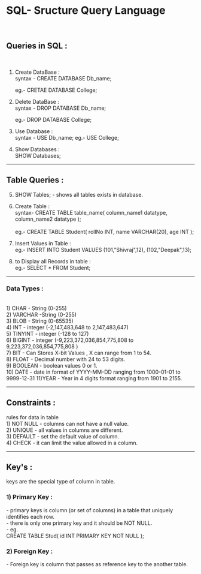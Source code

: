 <h1>SQL- Sructure Query Language</h1> <br>

<h2>Queries in SQL :</h2> <br>

1. Create DataBase : <br>
   syntax - CREATE DATABASE Db_name; <br>

   eg.- CRETAE DATABASE College; <br>

2. Delete DataBase : <br>
   syntax - DROP DATABASE Db_name; <br>

   eg.- DROP DATABASE College; <br>

3. Use Database : <br>
   syntax - USE Db_name;
   eg.- USE College;

4) Show Databases : <br>
   SHOW Databases;

<hr>
 <h2>Table Queries :</h2>

5. SHOW Tables; - shows all tables exists in database. <br>

6) Create Table : <br>
   syntax- CREATE TABLE table_name(
   column_name1 datatype,
   column_name2 datatype
   ); <br><br>
   eg.- CREATE TABLE Student(
   rollNo INT,
   name VARCHAR(20),
   age INT
   );
   <br>

7) Insert Values in Table : <br>
   eg.- INSERT INTO Student
   VALUES
   (101,"Shivraj",12),
   (102,"Deepak",13); <br>

8) to Display all Records in table : <br>
eg.- SELECT \* FROM Student;
<hr>

<h3>Data Types :</h3> <br>
    1) CHAR - String (0-255) <br>
    2) VARCHAR -String (0-255) <br>
    3) BLOB - String (0-65535) <br>
    4) INT - integer (-2,147,483,648 to 2,147,483,647) <br>
    5) TINYINT - integer (-128 to 127)<br>
    6) BIGINT - integer (-9,223,372,036,854,775,808 to 9,223,372,036,854,775,808 ) <br>
    7) BIT - Can Stores X-bit Values , X can range from 1 to 54. <br>
    8) FLOAT - Decimal number with 24 to 53 digits.<br>
    9) BOOLEAN - boolean values 0 or 1. <br>
    10) DATE - date in format of YYYY-MM-DD ranging from 1000-01-01 to 9999-12-31
    11)YEAR - Year in 4 digits format ranging from 1901 to 2155.
<hr>

<h2>Constraints :</h2> rules for data in table
<br>
    1) NOT NULL - columns can not have a null value. <br>
    2) UNIQUE - all values in columns are different.  <br> 
    3) DEFAULT - set the default value of column.  <br>
    4) CHECK - it can limit the value allowed in a column. <br>
<hr>
<h2>Key's :</h2>keys are the special type of column in table. <br>
<h3>1) Primary Key :</h3> 
    - primary keys is column (or set of columns) in a table that uniquely identifies each row. <br>
    - there is only one primary key and it should be NOT NULL. <br>
    - eg.  <br>
         CREATE TABLE Stud(
            id INT PRIMARY KEY 
            NOT NULL 
         );
<h3>2) Foreign Key :</h3>
    - Foreign key is column that passes as reference key to the another table.
